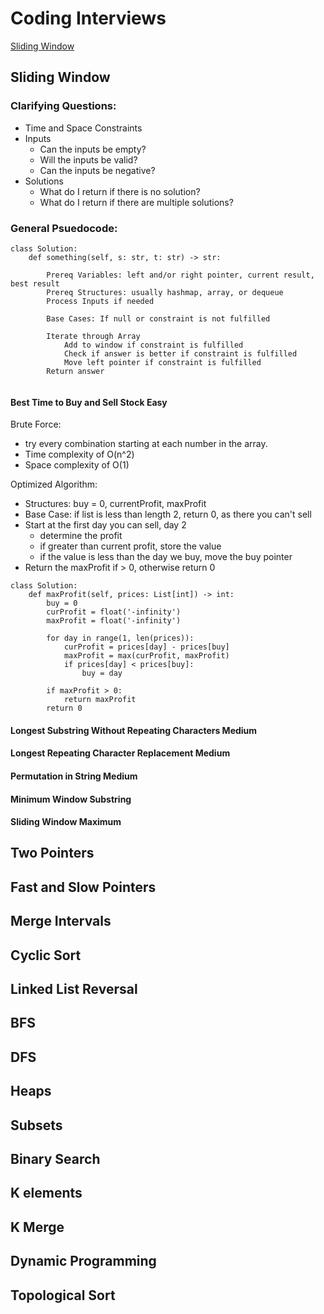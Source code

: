 # Coding Interviews
[Sliding Window](https://github.com/AlexOei/CodingInterviews/blob/main/README.md#sliding-window)


## Sliding Window

### Clarifying Questions:
- Time and Space Constraints
- Inputs
  - Can the inputs be empty?
  - Will the inputs be valid?
  - Can the inputs be negative?
- Solutions
  - What do I return if there is no solution?
  - What do I return if there are multiple solutions?

### General Psuedocode:  
```
class Solution:
    def something(self, s: str, t: str) -> str:
    
        Prereq Variables: left and/or right pointer, current result, best result
        Prereq Structures: usually hashmap, array, or dequeue
        Process Inputs if needed

        Base Cases: If null or constraint is not fulfilled
        
        Iterate through Array
            Add to window if constraint is fulfilled
            Check if answer is better if constraint is fulfilled
            Move left pointer if constraint is fulfilled
        Return answer
        
```



#### Best Time to Buy and Sell Stock Easy

Brute Force:
  - try every combination starting at each number in the array.
  - Time complexity of O(n^2)
  - Space complexity of O(1)

Optimized Algorithm: 
- Structures: buy = 0, currentProfit, maxProfit
- Base Case: if list is less than length 2, return 0, as there you can't sell
- Start at the first day you can sell, day 2
  - determine the profit
  - if greater than current profit, store the value
  - if the value is less than the day we buy, move the buy pointer
- Return the maxProfit if > 0, otherwise return 0

```
class Solution:
    def maxProfit(self, prices: List[int]) -> int:
        buy = 0
        curProfit = float('-infinity')
        maxProfit = float('-infinity')
        
        for day in range(1, len(prices)):
            curProfit = prices[day] - prices[buy]
            maxProfit = max(curProfit, maxProfit)
            if prices[day] < prices[buy]:
                buy = day
                
        if maxProfit > 0:
            return maxProfit
        return 0

```


#### Longest Substring Without Repeating Characters Medium

#### Longest Repeating Character Replacement Medium

#### Permutation in String Medium

#### Minimum Window Substring

#### Sliding Window Maximum

## Two Pointers

## Fast and Slow Pointers

## Merge Intervals

## Cyclic Sort

## Linked List Reversal

## BFS

## DFS

## Heaps

## Subsets

## Binary Search

## K elements

## K Merge

## Dynamic Programming

## Topological Sort


